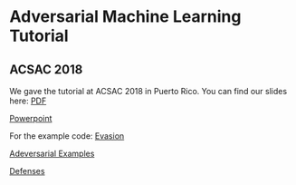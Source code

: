 # Adversarial Machine Learning Tutorial


## ACSAC 2018

We gave the tutorial at ACSAC 2018 in Puerto Rico. 
You can find our slides here:
[PDF](https://drive.google.com/file/d/13FjEGc_o4FRYH9gEdPlRrBz2cuBPoLhg/view?usp=sharing)

[Powerpoint](https://drive.google.com/file/d/1yG-zE7YNit7S6_wUiBAiDZ0QABcZ5GAT/view?usp=sharing)

For the example code:
[Evasion](evasion.md)

[Adeversarial Examples](ae.md)

[Defenses](defenses.md)
